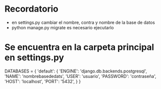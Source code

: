 # Recordatorio

- en settings.py cambiar el nombre, contra y nombre de la base de datos
- python manage.py migrate es necesario ejecutarlo

# Se encuentra en la carpeta principal en settings.py
DATABASES = {
    'default': {
        'ENGINE': 'django.db.backends.postgresql',
        'NAME': 'nombrebasededats',
        'USER': 'usuario',
        'PASSWORD': 'contraseña',
        'HOST': 'localhost',
        'PORT': '5432',
    }
}
